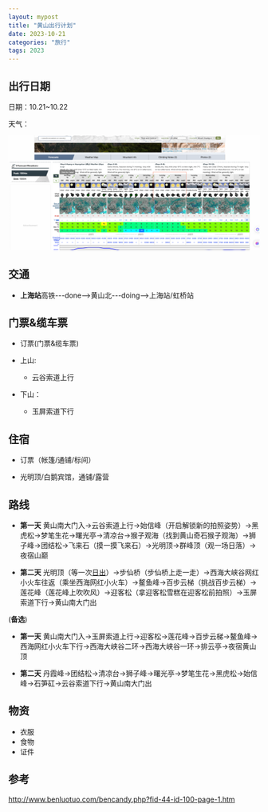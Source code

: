 ```yaml
---
layout: mypost
title: "黄山出行计划"
date: 2023-10-21
categories: "旅行"
tags: 2023
---
```


## **出行日期**

日期：10.21~10.22

天气：

![img](../img/6108951f-fe81-4728-90ee-6fe7cfe135af.png)


## **交通**

- **上海站**高铁---done-->黄山北---doing-->上海站/虹桥站

## **门票&缆车票**

- 订票(门票&缆车票)

- 上山:
  - 云谷索道上行
- 下山：
  - 玉屏索道下行

## **住宿**

- 订票（帐篷/通铺/标间）

- 光明顶/白鹅宾馆，通铺/露营

## **路线**

- **第一天** 黄山南大门入→云谷索道上行→始信峰（开启解锁新的拍照姿势）→黑虎松→梦笔生花→曙光亭→清凉台→猴子观海（找到黄山奇石猴子观海）→狮子峰→团结松→飞来石（摸一摸飞来石）→光明顶→群峰顶（观一场日落）→夜宿山巅

- **第二天** 光明顶（等一次[日出](http://hf.bendibao.com/news/zhuantirichu/)）→步仙桥（步仙桥上走一走）→西海大峡谷网红小火车往返（乘坐西海网红小火车）→鳌鱼峰→百步云梯（挑战百步云梯）→莲花峰（莲花峰上吹吹风）→迎客松（拿迎客松雪糕在迎客松前拍照）→玉屏索道下行→黄山南大门出

(**备选**)

- **第一天** 黄山南大门入→玉屏索道上行→迎客松→莲花峰→百步云梯→鳌鱼峰→西海网红小火车下行→西海大峡谷二环→西海大峡谷一环→排云亭→夜宿黄山顶

- **第二天** 丹霞峰→团结松→清凉台→狮子峰→曙光亭→梦笔生花→黑虎松→始信峰→石笋矼→云谷索道下行→黄山南大门出

## **物资**

- 衣服
- 食物
- 证件

## **参考**

http://www.benluotuo.com/bencandy.php?fid-44-id-100-page-1.htm